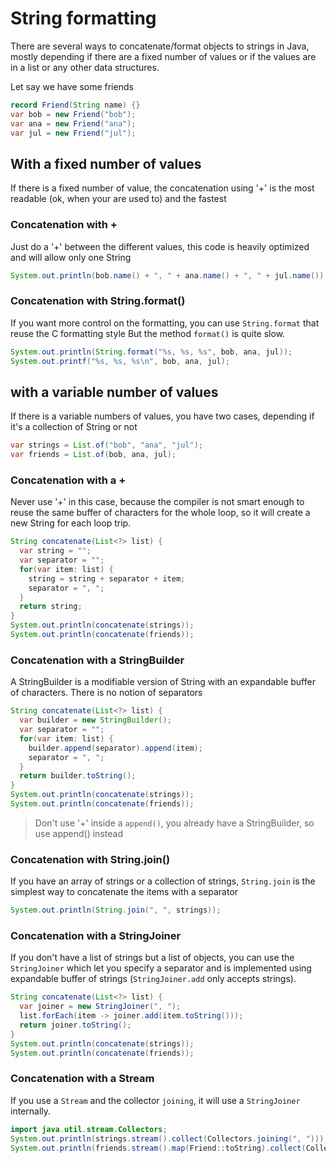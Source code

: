 # String formatting
There are several ways to concatenate/format objects to strings in Java,
mostly depending if there are a fixed number of values or
if the values are in a list or any other data structures.

Let say we have some friends
```java
record Friend(String name) {}
var bob = new Friend("bob");
var ana = new Friend("ana");
var jul = new Friend("jul");
```


## With a fixed number of values
If there is a fixed number of value, the concatenation using '+' is the
most readable (ok, when your are used to) and the fastest 


### Concatenation with +
Just do a '+' between the different values,
this code is heavily optimized and will allow only one String
```java
System.out.println(bob.name() + ", " + ana.name() + ", " + jul.name());
```


### Concatenation with String.format()
If you want more control on the formatting, you can use `String.format`
that reuse the C formatting style
But the method `format()` is quite slow.
```java
System.out.println(String.format("%s, %s, %s", bob, ana, jul));
System.out.printf("%s, %s, %s\n", bob, ana, jul);
```


## with a variable number of values
If there is a variable numbers of values, you have two cases,
depending if it's a collection of String or not

```java
var strings = List.of("bob", "ana", "jul");
var friends = List.of(bob, ana, jul);
```

### Concatenation with a +
Never use '+' in this case, because the compiler is not smart enough
to reuse the same buffer of characters for the whole loop, so it will
create a new String for each loop trip.
```java
String concatenate(List<?> list) {
  var string = "";
  var separator = "";
  for(var item: list) {
    string = string + separator + item;
    separator = ", ";
  } 
  return string;
}
System.out.println(concatenate(strings));
System.out.println(concatenate(friends));
```

### Concatenation with a StringBuilder
A StringBuilder is a modifiable version of String with an expandable buffer
of characters. There is no notion of separators
```java
String concatenate(List<?> list) {
  var builder = new StringBuilder();
  var separator = "";
  for(var item: list) {
    builder.append(separator).append(item);
    separator = ", ";
  } 
  return builder.toString();
}
System.out.println(concatenate(strings));
System.out.println(concatenate(friends));
```

> Don't use '+' inside a `append()`, you already have a StringBuilder, so use append() instead


### Concatenation with String.join()
If you have an array of strings or a collection of strings, `String.join`
is the simplest way to concatenate the items with a separator

```java
System.out.println(String.join(", ", strings));
```


### Concatenation with a StringJoiner
If you don't have a list of strings but a list of objects, you can use the
`StringJoiner` which let you specify a separator and is implemented
using expandable buffer of strings (`StringJoiner.add` only accepts strings).

```java
String concatenate(List<?> list) {
  var joiner = new StringJoiner(", ");
  list.forEach(item -> joiner.add(item.toString()));
  return joiner.toString();
}
System.out.println(concatenate(strings));
System.out.println(concatenate(friends));
```


### Concatenation with a Stream
If you use a `Stream` and the collector `joining`, it will use a `StringJoiner` internally.

```java
import java.util.stream.Collectors;
System.out.println(strings.stream().collect(Collectors.joining(", ")));
System.out.println(friends.stream().map(Friend::toString).collect(Collectors.joining(", ")));
```
